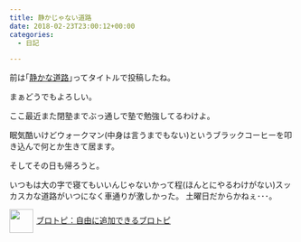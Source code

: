 ```yaml
---
title: 静かじゃない道路
date: 2018-02-23T23:00:12+00:00
categories:
  - 日記

---
```

前は｢[静かな道路][1]｣ってタイトルで投稿したね。

まぁどうでもよろしい。

ここ最近また閉塾までぶっ通しで塾で勉強してるわけよ。

眠気酷いけどウォークマン(中身は言うまでもない)というブラックコーヒーを叩き込んで何とか生きて居ます。

そしてその日も帰ろうと。

いつもは大の字で寝てもいいんじゃないかって程(ほんとにやるわけがない)スッカスカな道路がいつになく車通りが激しかった。 土曜日だからかねぇ･･･。

[<img style="width: 3em !important; height: 3em !important; vertical-align: middle; margin-right: .4em;" src="https://blogcircle.jp/thumb/commu/583/3" />ブロトピ：自由に追加できるブロトピ][2]

 [1]: https://eizi2002.skr.jp/eizi2002b/2017/07/28/%e9%9d%99%e3%81%8b%e3%81%aa%e9%81%93%e8%b7%af/
 [2]: https://blogcircle.jp/commu/583/topic/6